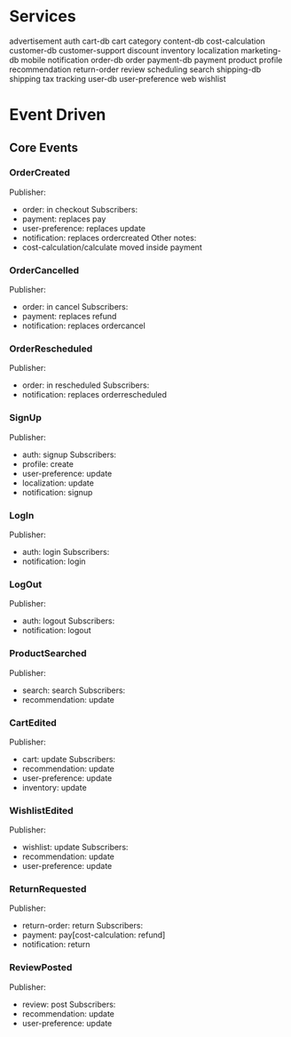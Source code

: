 # Services
advertisement
auth
cart-db
cart
category
content-db
cost-calculation
customer-db
customer-support
discount
inventory
localization
marketing-db
mobile
notification
order-db
order
payment-db
payment
product
profile
recommendation
return-order
review
scheduling
search
shipping-db
shipping
tax
tracking
user-db
user-preference
web
wishlist

# Event Driven
## Core Events
### OrderCreated
Publisher:
- order: in checkout
Subscribers:
- payment: replaces pay
- user-preference: replaces update
- notification: replaces ordercreated
Other notes:
- cost-calculation/calculate moved inside payment

### OrderCancelled
Publisher:
- order: in cancel
Subscribers:
- payment: replaces refund
- notification: replaces ordercancel

### OrderRescheduled
Publisher:
- order: in rescheduled
Subscribers:
- notification: replaces orderrescheduled

### SignUp
Publisher:
- auth: signup
Subscribers:
- profile: create
- user-preference: update
- localization: update
- notification: signup

### LogIn
Publisher:
- auth: login
Subscribers:
- notification: login

### LogOut
Publisher:
- auth: logout
Subscribers:
- notification: logout

### ProductSearched
Publisher:
- search: search
Subscribers:
- recommendation: update

### CartEdited
Publisher:
- cart: update
Subscribers:
- recommendation: update
- user-preference: update
- inventory: update

### WishlistEdited
Publisher:
- wishlist: update
Subscribers:
- recommendation: update
- user-preference: update

### ReturnRequested
Publisher:
- return-order: return
Subscribers:
- payment: pay[cost-calculation: refund]
- notification: return

### ReviewPosted
Publisher:
- review: post
Subscribers:
- recommendation: update
- user-preference: update
